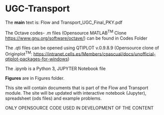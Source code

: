 # UGC-Transport

The **main** text is: Flow and Transport_UGC_Final_PKY.pdf


The Octave codes- .m files (Opensource MATLAB<sup>TM</sup> Clone https://www.gnu.org/software/octave/) can be found in Codes Folder

The .qti files can be opened using QTIPLOT v.0.9.8.9 (Opensource clone of Originplot<sup>TM</sup>: https://intranet.cells.es/Members/cpascual/docs/unofficial-qtiplot-packages-for-windows)

The .ipynb is a Python 3, JUPYTER Notebook file


**Figures** are in Figures folder.

This site will contain documents that is part of the Flow and Transport module. 
The site will be updated with interactive notebook (Jupyter), spreadsheet (ods files) and example problems.

ONLY OPENSOURCE CODE USED IN DEVELOPMENT OF THE CONTENT
